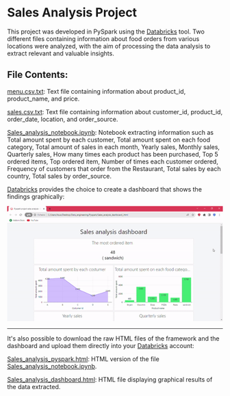# Sales Analysis Project

This project was developed in PySpark using the [Databricks](https://www.databricks.com/) tool. Two different files containing information about food orders from various locations were analyzed, with the aim of processing the data analysis to extract relevant and valuable insights.

## File Contents:

[menu.csv.txt](menu.csv.txt): Text file containing information about product_id, product_name, and price.

[sales.csv.txt](sales.csv.txt): Text file containing information about customer_id, product_id, order_date, location, and order_source.

[Sales_analysis_notebook.ipynb](Sales_analysis_notebook.ipynb): Notebook extracting information such as Total amount spent by each customer, Total amount spent on each food category, Total amount of sales in each month, Yearly sales, Monthly sales, Quarterly sales, How many times each product has been purchased, Top 5 ordered items, Top ordered item, Number of times each customer ordered, Frequency of customers that order from the Restaurant, Total sales by each country, Total sales by order_source.

[Databricks](https://www.databricks.com/) provides the choice to create a dashboard that shows the findings graphically:

![Gif](PySpark/Sales_analysis/Sales_analysis_project_dashboard_gif.gif)

***
It's also possible to download the raw HTML files of the framework and the dashboard and upload them directly into your [Databricks](https://www.databricks.com/) account:

[Sales_analysis_pyspark.html](Sales_analysis_pyspark.html): HTML version of the file [Sales_analysis_notebook.ipynb](Sales_analysis_notebook.ipynb).

[Sales_analysis_dashboard.html](Sales_analysis_dashboard.html): HTML file displaying graphical results of the data extracted.
